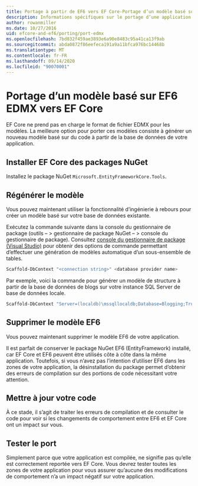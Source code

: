 ```yaml
---
title: Portage à partir de EF6 vers EF Core-Portage d’un modèle basé sur EDMX-EF
description: Informations spécifiques sur le portage d’une application de modèle Entity Framework 6 basée sur EDMX pour Entity Framework Core
author: rowanmiller
ms.date: 10/27/2016
uid: efcore-and-ef6/porting/port-edmx
ms.openlocfilehash: 7bd832f459ae3893e6a90e8483c95a41ca13f9ab
ms.sourcegitcommit: abda0872f86eefeca191a9a11bfca976bc14468b
ms.translationtype: MT
ms.contentlocale: fr-FR
ms.lasthandoff: 09/14/2020
ms.locfileid: "90070001"
---
```

# <a name="porting-an-ef6-edmx-based-model-to-ef-core"></a>Portage d’un modèle basé sur EF6 EDMX vers EF Core

EF Core ne prend pas en charge le format de fichier EDMX pour les modèles. La meilleure option pour porter ces modèles consiste à générer un nouveau modèle basé sur du code à partir de la base de données de votre application.

## <a name="install-ef-core-nuget-packages"></a>Installer EF Core des packages NuGet

Installez le package NuGet `Microsoft.EntityFrameworkCore.Tools`.

## <a name="regenerate-the-model"></a>Régénérer le modèle

Vous pouvez maintenant utiliser la fonctionnalité d’ingénierie à rebours pour créer un modèle basé sur votre base de données existante.

Exécutez la commande suivante dans la console du gestionnaire de package (outils – > gestionnaire de package NuGet – > console du gestionnaire de package). Consultez [console du gestionnaire de package (Visual Studio)](xref:core/miscellaneous/cli/powershell) pour obtenir des options de commande permettant d’effectuer une génération de modèles automatique d’un sous-ensemble de tables.

``` powershell
Scaffold-DbContext "<connection string>" <database provider name>
```

Par exemple, voici la commande pour générer un modèle de structure à partir de la base de données de blogs sur votre instance SQL Server de base de données locale.

``` powershell
Scaffold-DbContext "Server=(localdb)\mssqllocaldb;Database=Blogging;Trusted_Connection=True;" Microsoft.EntityFrameworkCore.SqlServer
```

## <a name="remove-ef6-model"></a>Supprimer le modèle EF6

Vous pouvez maintenant supprimer le modèle EF6 de votre application.

Il est parfait de conserver le package NuGet EF6 (EntityFramework) installé, car EF Core et EF6 peuvent être utilisés côte à côte dans la même application. Toutefois, si vous n’avez pas l’intention d’utiliser EF6 dans les zones de votre application, la désinstallation du package permet d’obtenir des erreurs de compilation sur des portions de code nécessitant votre attention.

## <a name="update-your-code"></a>Mettre à jour votre code

À ce stade, il s’agit de traiter les erreurs de compilation et de consulter le code pour voir si les changements de comportement entre EF6 et EF Core ont un impact sur vous.

## <a name="test-the-port"></a>Tester le port

Simplement parce que votre application est compilée, ne signifie pas qu’elle est correctement reportée vers EF Core. Vous devrez tester toutes les zones de votre application pour vous assurer qu’aucune des modifications de comportement n’a un impact négatif sur votre application.
